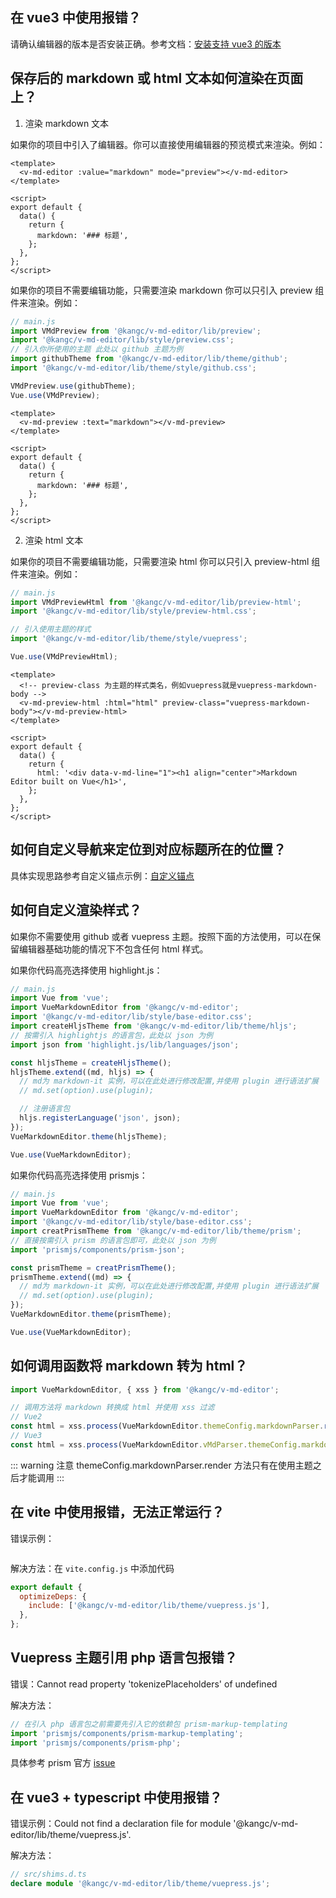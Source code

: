 ## 在 vue3 中使用报错？

请确认编辑器的版本是否安装正确。参考文档：[安装支持 vue3 的版本](./quick-start.md)

## 保存后的 markdown 或 html 文本如何渲染在页面上？

1. 渲染 markdown 文本

如果你的项目中引入了编辑器。你可以直接使用编辑器的预览模式来渲染。例如：

```vue
<template>
  <v-md-editor :value="markdown" mode="preview"></v-md-editor>
</template>

<script>
export default {
  data() {
    return {
      markdown: '### 标题',
    };
  },
};
</script>
```

如果你的项目不需要编辑功能，只需要渲染 markdown 你可以只引入 preview 组件来渲染。例如：

```js
// main.js
import VMdPreview from '@kangc/v-md-editor/lib/preview';
import '@kangc/v-md-editor/lib/style/preview.css';
// 引入你所使用的主题 此处以 github 主题为例
import githubTheme from '@kangc/v-md-editor/lib/theme/github';
import '@kangc/v-md-editor/lib/theme/style/github.css';

VMdPreview.use(githubTheme);
Vue.use(VMdPreview);
```

```vue
<template>
  <v-md-preview :text="markdown"></v-md-preview>
</template>

<script>
export default {
  data() {
    return {
      markdown: '### 标题',
    };
  },
};
</script>
```

2. 渲染 html 文本

如果你的项目不需要编辑功能，只需要渲染 html 你可以只引入 preview-html 组件来渲染。例如：

```js
// main.js
import VMdPreviewHtml from '@kangc/v-md-editor/lib/preview-html';
import '@kangc/v-md-editor/lib/style/preview-html.css';

// 引入使用主题的样式
import '@kangc/v-md-editor/lib/theme/style/vuepress';

Vue.use(VMdPreviewHtml);
```

```vue
<template>
  <!-- preview-class 为主题的样式类名，例如vuepress就是vuepress-markdown-body -->
  <v-md-preview-html :html="html" preview-class="vuepress-markdown-body"></v-md-preview-html>
</template>

<script>
export default {
  data() {
    return {
      html: '<div data-v-md-line="1"><h1 align="center">Markdown Editor built on Vue</h1>',
    };
  },
};
</script>
```

## 如何自定义导航来定位到对应标题所在的位置？

具体实现思路参考自定义锚点示例：[自定义锚点](/vue-markdown-editor/senior/anchor)

## 如何自定义渲染样式？

如果你不需要使用 github 或者 vuepress 主题。按照下面的方法使用，可以在保留编辑器基础功能的情况下不包含任何 html 样式。

如果你代码高亮选择使用 highlight.js：

```js
// main.js
import Vue from 'vue';
import VueMarkdownEditor from '@kangc/v-md-editor';
import '@kangc/v-md-editor/lib/style/base-editor.css';
import createHljsTheme from '@kangc/v-md-editor/lib/theme/hljs';
// 按需引入 highlightjs 的语言包，此处以 json 为例
import json from 'highlight.js/lib/languages/json';

const hljsTheme = createHljsTheme();
hljsTheme.extend((md, hljs) => {
  // md为 markdown-it 实例，可以在此处进行修改配置,并使用 plugin 进行语法扩展
  // md.set(option).use(plugin);

  // 注册语言包
  hljs.registerLanguage('json', json);
});
VueMarkdownEditor.theme(hljsTheme);

Vue.use(VueMarkdownEditor);
```

如果你代码高亮选择使用 prismjs：

```js
// main.js
import Vue from 'vue';
import VueMarkdownEditor from '@kangc/v-md-editor';
import '@kangc/v-md-editor/lib/style/base-editor.css';
import creatPrismTheme from '@kangc/v-md-editor/lib/theme/prism';
// 直接按需引入 prism 的语言包即可，此处以 json 为例
import 'prismjs/components/prism-json';

const prismTheme = creatPrismTheme();
prismTheme.extend((md) => {
  // md为 markdown-it 实例，可以在此处进行修改配置,并使用 plugin 进行语法扩展
  // md.set(option).use(plugin);
});
VueMarkdownEditor.theme(prismTheme);

Vue.use(VueMarkdownEditor);
```

## 如何调用函数将 markdown 转为 html？

```js
import VueMarkdownEditor, { xss } from '@kangc/v-md-editor';

// 调用方法将 markdown 转换成 html 并使用 xss 过滤
// Vue2
const html = xss.process(VueMarkdownEditor.themeConfig.markdownParser.render('### 标题'));
// Vue3
const html = xss.process(VueMarkdownEditor.vMdParser.themeConfig.markdownParser.render('### 标题'));
```

::: warning 注意
themeConfig.markdownParser.render 方法只有在使用主题之后才能调用
:::

## 在 vite 中使用报错，无法正常运行？

错误示例：

<img :src="$withBase('/images/vite-error.png')">

解决方法：在 `vite.config.js` 中添加代码

```js
export default {
  optimizeDeps: {
    include: ['@kangc/v-md-editor/lib/theme/vuepress.js'],
  },
};
```

## Vuepress 主题引用 php 语言包报错？

错误：Cannot read property 'tokenizePlaceholders' of undefined

解决方法：

```js
// 在引入 php 语言包之前需要先引入它的依赖包 prism-markup-templating
import 'prismjs/components/prism-markup-templating';
import 'prismjs/components/prism-php';
```

具体参考 prism 官方 [issue](https://github.com/PrismJS/prism/issues/1395)

## 在 vue3 + typescript 中使用报错？

错误示例：Could not find a declaration file for module '@kangc/v-md-editor/lib/theme/vuepress.js'.

解决方法：

```ts
// src/shims.d.ts
declare module '@kangc/v-md-editor/lib/theme/vuepress.js';
```
